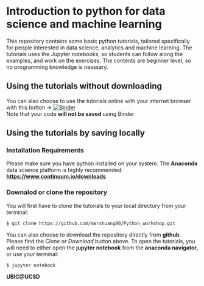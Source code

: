 # Introduction to python for data science and machine learning
This repository contains some basic python tutorials, tailored specifically for people interested in data science, analytics and machine learning. The tutorials uses the Jupyter notebooks, so students can follow along the examples, and work on the exercises. The contents are beginner level, so no programming knowledge is nesssary. 

## Using the tutorials without downloading
You can also choose to use the tutorials online with your internet browser with this button -> [![Binder](http://mybinder.org/badge.svg)](http://mybinder.org:/repo/marshuang80/python_tutorials)<br />
Note that your code **will not be saved** using Binder

## Using the tutorials by saving locally
### Installation Requirements
Please make sure you have python installed on your system. The **Anaconda** data science platform is highly recommended:
**https://www.continuum.io/downloads**
### Downalod or clone the repository
You will first have to clone the tutorials to your local directory from your terminal: 
```
$ git clone https://github.com/marshuang80/Python_workshop.git
```
You can also choose to download the repository directly from **github**. Please find the *Clone or Download* button above.
To open the tutorials, you will need to either open the **jupyter notebook** from the **anaconda navigator**, or use your terminal: 
```
$ jupyter notebook
```

**UBIC@UCSD**
